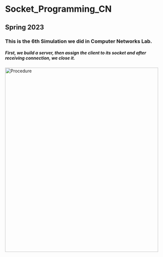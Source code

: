 # Socket_Programming_CN
## Spring 2023
### This is the 6th Simulation we did in Computer Networks Lab.
##### First, we build a server, then assign the client to its socket and after receiving connection, we close it.
<img src="https://files.realpython.com/media/sockets-tcp-flow.1da426797e37.jpg" alt="Procedure" width="500" height="600">
